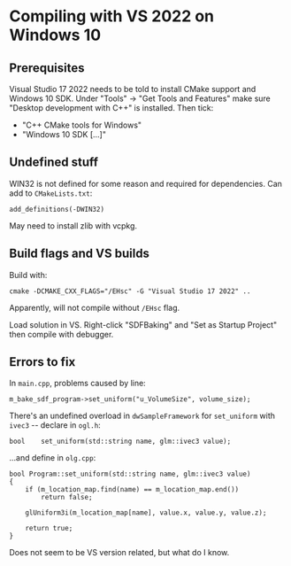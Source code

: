# Compiling with VS 2022 on Windows 10

## Prerequisites

Visual Studio 17 2022 needs to be told to install CMake support and Windows 10 SDK. Under "Tools" -> "Get Tools and Features" make sure "Desktop development with C++" is installed. Then tick:

- "C++ CMake tools for Windows"
- "Windows 10 SDK [...]"

## Undefined stuff

WIN32 is not defined for some reason and required for dependencies. Can add to `CMakeLists.txt`:

    add_definitions(-DWIN32) 

May need to install zlib with vcpkg.


## Build flags and VS builds

Build with:

    cmake -DCMAKE_CXX_FLAGS="/EHsc" -G "Visual Studio 17 2022" ..

Apparently, will not compile without `/EHsc` flag.

Load solution in VS. Right-click "SDFBaking" and "Set as Startup Project" then compile with debugger.

## Errors to fix

In `main.cpp`, problems caused by line:

    m_bake_sdf_program->set_uniform("u_VolumeSize", volume_size);

There's an undefined overload in `dwSampleFramework` for `set_uniform` with `ivec3` -- declare in `ogl.h`:

    bool    set_uniform(std::string name, glm::ivec3 value);

...and define in `olg.cpp`:

    bool Program::set_uniform(std::string name, glm::ivec3 value)
    {
        if (m_location_map.find(name) == m_location_map.end())
            return false;

        glUniform3i(m_location_map[name], value.x, value.y, value.z);

        return true;
    }

Does not seem to be VS version related, but what do I know.
